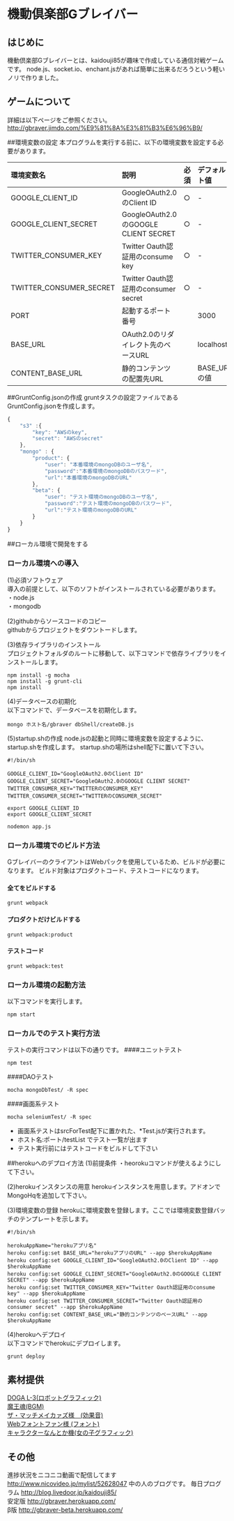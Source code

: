 機動倶楽部Gブレイバー
=======

## はじめに
機動倶楽部Gブレイバーとは、kaidouji85が趣味で作成している通信対戦ゲームです。
node.js、socket.io、enchant.jsがあれば簡単に出来るだろうという軽いノリで作りました。


## ゲームについて
詳細は以下ページをご参照ください。  
<http://gbraver.jimdo.com/%E9%81%8A%E3%81%B3%E6%96%B9/>

##環境変数の設定
本プログラムを実行する前に、以下の環境変数を設定する必要があります。

| 環境変数名 | 説明  | 必須 | デフォルト値 |
|:----------|:-----|:-----|:-----------|
| GOOGLE_CLIENT_ID | GoogleOAuth2.0のClient ID | ○ | - |
| GOOGLE_CLIENT_SECRET | GoogleOAuth2.0のGOOGLE CLIENT SECRET | ○ | - |
| TWITTER_CONSUMER_KEY | Twitter Oauth認証用のconsume key | ○ | - |
| TWITTER_CONSUMER_SECRET | Twitter Oauth認証用のconsumer secret | ○ | - |
| PORT | 起動するポート番号 |  | 3000 |
| BASE_URL | OAuth2.0のリダイレクト先のベースURL |  | localhost |
| CONTENT_BASE_URL | 静的コンテンツの配置先URL |  | BASE_URLの値 |

##GruntConfig.jsonの作成
gruntタスクの設定ファイルであるGruntConfig.jsonを作成します。
```javascript
{
    "s3" :{
        "key": "AWSのkey",
        "secret": "AWSのsecret"
    },
    "mongo" : {
        "product": {
            "user": "本番環境のmongoDBのユーザ名",
            "password":"本番環境のmongoDBのパスワード",
            "url":"本番環境のmongoDBのURL"
        },
        "beta": {
            "user": "テスト環境のmongoDBのユーザ名",
            "password":"テスト環境のmongoDBのパスワード",
            "url":"テスト環境のmongoDBのURL"
        }
    }
}
```
##ローカル環境で開発をする
### ローカル環境への導入
(1)必須ソフトウェア  
導入の前提として、以下のソフトがインストールされている必要があります。  
・node.js  
・mongodb  

(2)githubからソースコードのコピー  
githubからプロジェクトをダウントードします。


(3)依存ライブラリのインストール  
プロジェクトフォルダのルートに移動して、以下コマンドで依存ライブラリをインストールします。  

    npm install -g mocha
    npm install -g grunt-cli
    npm install


(4)データベースの初期化  
以下コマンドで、データベースを初期化します。  

    mongo ホスト名/gbraver dbShell/createDB.js

(5)startup.shの作成
node.jsの起動と同時に環境変数を設定するように、startup.shを作成します。
startup.shの場所はshell配下に置いて下さい。

    #!/bin/sh

    GOOGLE_CLIENT_ID="GoogleOAuth2.0のClient ID"
    GOOGLE_CLIENT_SECRET="GoogleOAuth2.0のGOOGLE CLIENT SECRET"
    TWITTER_CONSUMER_KEY="TWITTERのCONSUMER_KEY"
    TWITTER_CONSUMER_SECRET="TWITTERのCONSUMER_SECRET"

    export GOOGLE_CLIENT_ID
    export GOOGLE_CLIENT_SECRET

    nodemon app.js

### ローカル環境でのビルド方法
GブレイバーのクライアントはWebパックを使用しているため、ビルドが必要になります。
ビルド対象はプロダクトコード、テストコードになります。

#### 全てをビルドする

    grunt webpack

#### プロダクトだけビルドする

    grunt webpack:product

#### テストコード

    grunt webpack:test

### ローカル環境の起動方法
以下コマンドを実行します。
   
    npm start


### ローカルでのテスト実行方法

テストの実行コマンドは以下の通りです。
####ユニットテスト

    npm test

####DAOテスト

    mocha mongoDbTest/ -R spec

####画面系テスト

    mocha seleniumTest/ -R spec

- 画面系テストはsrcForTest配下に置かれた、*Test.jsが実行されます。
- ホスト名:ポート/testList でテスト一覧が出ます
- テスト実行前にはテストコードをビルドして下さい

##herokuへのデプロイ方法
(1)前提条件
・heorokuコマンドが使えるようにして下さい。

(2)herokuインスタンスの用意
herokuインスタンスを用意します。アドオンでMongoHqを追加して下さい。

(3)環境変数の登録
herokuに環境変数を登録します。ここでは環境変数登録バッチのテンプレートを示します。

    #!/bin/sh

    herokuAppName="herokuアプリ名"
    heroku config:set BASE_URL="herokuアプリのURL" --app $herokuAppName
    heroku config:set GOOGLE_CLIENT_ID="GoogleOAuth2.0のClient ID" --app $herokuAppName
    heroku config:set GOOGLE_CLIENT_SECRET="GoogleOAuth2.0のGOOGLE CLIENT SECRET" --app $herokuAppName
    heroku config:set TWITTER_CONSUMER_KEY="Twitter Oauth認証用のconsume key" --app $herokuAppName
    heroku config:set TWITTER_CONSUMER_SECRET="Twitter Oauth認証用のconsumer secret" --app $herokuAppName  
    heroku config:set CONTENT_BASE_URL="静的コンテンツのベースURL" --app $herokuAppName

(4)herokuへデプロイ  
以下コマンドでherokuにデプロイします。

    grunt deploy


## 素材提供
[DOGA L-3(ロボットグラフィック)](http://doga.jp/2010/programs/dogal/index.html#dogal3)  
[魔王魂(BGM)](http://maoudamashii.jokersounds.com/)  
[ザ・マッチメイカァズ様　(効果音)](http://osabisi.sakura.ne.jp/m2/)  
[Webフォントファン様 (フォント)](http://webfontfan.com)  
[キャラクターなんとか機(女の子グラフィック)](http://khmix.sakura.ne.jp/download.shtml)


## その他
進捗状況をニコニコ動画で配信してます <http://www.nicovideo.jp/mylist/52628047>
中の人のブログです。 毎日プログラム  <http://blog.livedoor.jp/kaidouji85/>    
安定版 <http://gbraver.herokuapp.com/>  
β版 <http://gbraver-beta.herokuapp.com/>